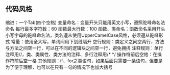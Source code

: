 ## 代码风格
缩进：一个Tab(四个空格)
变量命名：变量开头只能用英文小写，遵照驼峰命名法命名
每行最多字符数：60
函数最大行数：100
函数、类命名：函数命名采用开头小写字母的驼峰命名法，类名遵从使用UpperCamelCase风格，必须遵从驼峰形式
常量：使用全大写，单词间用下划线隔开
空行规则：类定义之间空两行，方法与方法之间空一行，可以在不同的逻辑块之间空一行，避免拥挤
注释规则：单行注释用//，类、类属性、类方法的注释、多行注释用/* */
操作符前后空格：在操作符前后空一格
其他规则：if、for之类语句，如果后面只需要一条语句，但要是为了便于理解，也可以在只有一句的情况下也加大括号

